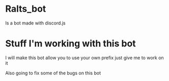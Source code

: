 # Ralts_bot
 Is a bot made with discord.js 
 
 
 
# Stuff I'm working with this bot
I will make this bot allow you to use your own prefix just give me to work on it

Also going to fix some of the bugs on this bot

